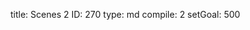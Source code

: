 title:          Scenes 2
ID:             270
type:           md
compile:        2
setGoal:        500


